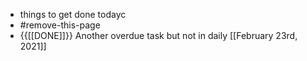 - things to get done todayc
- #remove-this-page
- {{[[DONE]]}} Another overdue task but not in daily [[February 23rd, 2021]]
